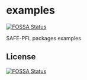# examples
[![FOSSA Status](https://app.fossa.com/api/projects/git%2Bgithub.com%2Fsafe-pfl%2Fexamples.svg?type=shield)](https://app.fossa.com/projects/git%2Bgithub.com%2Fsafe-pfl%2Fexamples?ref=badge_shield)

SAFE-PFL packages examples


## License
[![FOSSA Status](https://app.fossa.com/api/projects/git%2Bgithub.com%2Fsafe-pfl%2Fexamples.svg?type=large)](https://app.fossa.com/projects/git%2Bgithub.com%2Fsafe-pfl%2Fexamples?ref=badge_large)